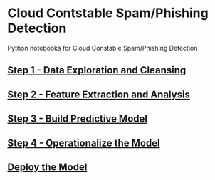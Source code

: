 # Cloud Contstable Spam/Phishing Detection
Python notebooks for Cloud Constable Spam/Phishing Detection
## [Step 1 - Data Exploration and Cleansing](https://github.com/Cammy-Wammy/CloudContstableSpamDetection/blob/master/Step%201%20-%20Data%20Exploration%20and%20Cleansing.ipynb)
## [Step 2 - Feature Extraction and Analysis](https://github.com/Cammy-Wammy/CloudContstableSpamDetection/blob/master/Step%202%20-%20Feature%20Extraction%20and%20Analysis.ipynb)
## [Step 3 - Build Predictive Model](https://github.com/Cammy-Wammy/CloudContstableSpamDetection/blob/master/Step%203%20-%20Build%20a%20Predictive%20Model.ipynb)
## [Step 4 - Operationalize the Model](https://github.com/Cammy-Wammy/CloudContstableSpamDetection/blob/master/Step%204%20-%20Operationalize%20the%20Model.ipynb)
## [Deploy the Model](https://github.com/Cammy-Wammy/CloudContstableSpamDetection/tree/master/OpenWhisk)
